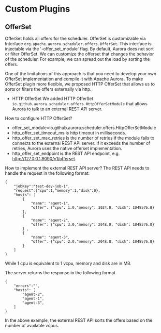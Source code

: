 Custom Plugins
==============

OfferSet
--------
OfferSet holds all offers for the scheduler. OfferSet is customizable via Interface `org.apache.aurora.scheduler.offers.OfferSet`.
This interface is injectable via the '-offer_set_module' flag.
By default, Aurora does not sort or filter OfferSet.
We can customize the offerset that changes the behavior of the scheduler.
For example, we can spread out the load by sorting the offers.

One of the limitations of this approach is that you need to develop your own OfferSet implementation and compile it with Apache Aurora.
To make OfferSet plugin more flexible, we proposed HTTP OfferSet that allows us to sorts or filters the offers externally via http.

* HTTP OfferSet
We added HTTP OfferSet `io.github.aurora.scheduler.offers.HttpOfferSetModule` that allows Aurora to talk to an external REST API server.

How to configure HTTP OfferSet?
- offer_set_module=io.github.aurora.scheduler.offers.HttpOfferSetModule 
- http_offer_set_timeout_ms is http timeout in milliseconds.
- http_offer_set_max_retries is the number of retries if the module fails to connects to the external REST API server.
If it exceeds the number of retries, Aurora uses the native offerset implementation.
- http_offer_set_endpoint is the REST API endpoint, e.g. http://127.0.0.1:9090/v1/offerset.

How to implement the external REST API server?
The REST API needs to handle the request in the following format:
```
{
    "jobKey":"test-dev-job-1",
    "request":{"cpu":1,"memory":1,"disk":0}, 
    "hosts": [
        {
            "name": "agent-1",
            "offer": {"cpu": 1.0,"memory": 1024.0, "disk": 1048576.0}
        },
        {
            "name": "agent-2",
            "offer": {"cpu": 3.0,"memory": 2048.0, "disk": 1048576.0}
        } ,
        {
            "name": "agent-3",
            "offer": {"cpu": 2.0,"memory": 2048.0, "disk": 1048576.0}
        } 
    ]
}
```
While 1 cpu is equivalent to 1 vcpu, memory and disk are in MB.

The server returns the response in the following format.
```
{
    "errors":"",
    "hosts": [
        "agent-2",
        "agent-1",
        "agent-3",
    ]
}
```
In the above example, the external REST API sorts the offers based on the number of available vcpus.
